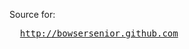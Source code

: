 Source for:
<pre>
  <a href="http://bowsersenior.github.com">http://bowsersenior.github.com</a>
</pre>